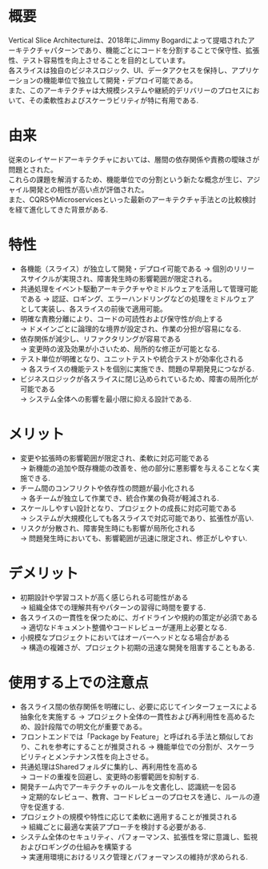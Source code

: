 # 概要
Vertical Slice Architectureは、2018年にJimmy Bogardによって提唱されたアーキテクチャパターンであり、機能ごとにコードを分割することで保守性、拡張性、テスト容易性を向上させることを目的としています。  
各スライスは独自のビジネスロジック、UI、データアクセスを保持し、アプリケーションの機能単位で独立して開発・デプロイ可能である。  
また、このアーキテクチャは大規模システムや継続的デリバリーのプロセスにおいて、その柔軟性およびスケーラビリティが特に有用である.

# 由来
従来のレイヤードアーキテクチャにおいては、層間の依存関係や責務の曖昧さが問題とされた。  
これらの課題を解消するため、機能単位での分割という新たな概念が生じ、アジャイル開発との相性が高い点が評価された。  
また、CQRSやMicroservicesといった最新のアーキテクチャ手法との比較検討を経て進化してきた背景がある.

# 特性
- 各機能（スライス）が独立して開発・デプロイ可能である
  → 個別のリリースサイクルが実現され、障害発生時の影響範囲が限定される。
- 共通処理をイベント駆動アーキテクチャやミドルウェアを活用して管理可能である
  → 認証、ロギング、エラーハンドリングなどの処理をミドルウェアとして実装し、各スライスの前後で適用可能。
- 明確な責務分離により、コードの可読性および保守性が向上する  
  → ドメインごとに論理的な境界が設定され、作業の分担が容易になる.
- 依存関係が減少し、リファクタリングが容易である  
  → 変更時の波及効果が小さいため、局所的な修正が可能となる.
- テスト単位が明確となり、ユニットテストや統合テストが効率化される  
  → 各スライスの機能テストを個別に実施でき、問題の早期発見につながる.
- ビジネスロジックが各スライスに閉じ込められているため、障害の局所化が可能である  
  → システム全体への影響を最小限に抑える設計である.

# メリット
- 変更や拡張時の影響範囲が限定され、柔軟に対応可能である  
  → 新機能の追加や既存機能の改善を、他の部分に悪影響を与えることなく実施できる.
- チーム間のコンフリクトや依存性の問題が最小化される  
  → 各チームが独立して作業でき、統合作業の負荷が軽減される.
- スケールしやすい設計となり、プロジェクトの成長に対応可能である  
  → システムが大規模化しても各スライスで対応可能であり、拡張性が高い.
- リスクが分散され、障害発生時にも影響が局所化される  
  → 問題発生時においても、影響範囲が迅速に限定され、修正がしやすい.

# デメリット
- 初期設計や学習コストが高く感じられる可能性がある  
  → 組織全体での理解共有やパターンの習得に時間を要する.
- 各スライスの一貫性を保つために、ガイドラインや規約の策定が必須である  
  → 適切なドキュメント整備やコードレビューが運用上必要となる.
- 小規模なプロジェクトにおいてはオーバーヘッドとなる場合がある  
  → 構造の複雑さが、プロジェクト初期の迅速な開発を阻害することもある.

# 使用する上での注意点
- 各スライス間の依存関係を明確にし、必要に応じてインターフェースによる抽象化を実施する
  → プロジェクト全体の一貫性および再利用性を高めるため、設計段階での明文化が重要である。
- フロントエンドでは「Package by Feature」と呼ばれる手法と類似しており、これを参考にすることが推奨される
  → 機能単位での分割が、スケーラビリティとメンテナンス性を向上させる。
- 共通処理はSharedフォルダに集約し、再利用性を高める  
  → コードの重複を回避し、変更時の影響範囲を抑制する.
- 開発チーム内でアーキテクチャのルールを文書化し、認識統一を図る  
  → 定期的なレビュー、教育、コードレビューのプロセスを通じ、ルールの遵守を促進する.
- プロジェクトの規模や特性に応じて柔軟に適用することが推奨される  
  → 組織ごとに最適な実装アプローチを検討する必要がある.
- システム全体のセキュリティ、パフォーマンス、拡張性を常に意識し、監視およびロギングの仕組みを構築する  
  → 実運用環境におけるリスク管理とパフォーマンスの維持が求められる.